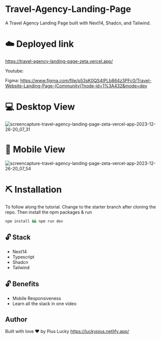 # Travel-Agency-Landing-Page
A Travel Agency Landing Page built with Next14, Shadcn, and Tailwind.

# ☁️ Deployed link
https://travel-agency-landing-page-zeta.vercel.app/

Youtube: 

Figma: https://www.figma.com/file/p53sK0QS4IPLb864z3PFc0/Travel-Website-Landing-Page-(Community)?node-id=1%3A432&mode=dev

# 💻 Desktop View
![screencapture-travel-agency-landing-page-zeta-vercel-app-2023-12-26-20_07_31](https://github.com/PiusLucky/Travel-Agency-Landing-Page/assets/32282934/5ea69783-d8f8-4088-8bc2-ef14b934e2d1)


# 📱 Mobile View
![screencapture-travel-agency-landing-page-zeta-vercel-app-2023-12-26-20_07_54](https://github.com/PiusLucky/Travel-Agency-Landing-Page/assets/32282934/a462d32d-3880-4c52-9031-21e6a84d71da)


# ⛏️ Installation
To follow along the tutorial. Change to the starter branch  after cloning the repo.
Then install the npm packages & run
```bash
npm install && npm run dev
```


## 🔓 Stack
- Next14
- Typescript
- Shadcn
- Tailwind

## 🔓 Benefits
- Mobile Responsiveness
- Learn all the stack in one video

## Author
Built with love ❤️ by Pius Lucky https://luckypius.netlify.app/



